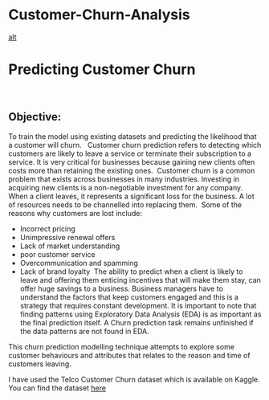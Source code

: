 # Customer-Churn-Analysis

[alt](https://cdn.business2community.com/wp-content/uploads/2016/06/magnet-clients-150x150.jpg.jpg)

# Predicting Customer Churn
​
## Objective: 
To train the model using existing datasets and predicting the likelihood that a customer will churn.
​
​
Customer churn prediction refers to detecting which customers are likely to leave a service or terminate their subscription to a service. It is very critical for businesses because gaining new clients often costs more than retaining the existing ones.
​
Customer churn is a common problem that exists across businesses in many industries. Investing in acquiring new clients is a non-negotiable investment for any company. When a client leaves, it represents a significant loss for the business. A lot of resources needs to be channelled into replacing them.
​
Some of the reasons why customers are lost include:
- Incorrect pricing
- Unimpressive renewal offers
- Lack of market understanding
- poor customer service
- Overcommunication and spamming
- Lack of brand loyalty
​
The ability to predict when a client is likely to leave and offering them enticing incentives that will make them stay, can offer huge savings to a business. Business managers have to understand the factors that keep customers engaged and this is a strategy that requires constant development. It is important to note that finding patterns using Exploratory Data Analysis (EDA) is as important as the final prediction itself. A Churn prediction task remains unfinished if the data patterns are not found in EDA.

This churn prediction modelling technique attempts to explore some customer behaviours and attributes that relates to the reason 
and time of customers leaving. 

I have used the Telco Customer Churn dataset which is available on Kaggle. You can find the dataset <a href="https://www.kaggle.com/blastchar/telco-customer-churn">here</a>
​
​
